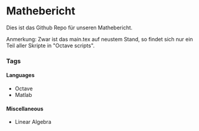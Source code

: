 # Mathebericht

Dies ist das Github Repo für unseren Mathebericht.

Anmerkung: Zwar ist das main.tex auf neustem Stand, so findet sich nur ein Teil aller Skripte in "Octave scripts".

### Tags

#### Languages
- Octave
- Matlab

#### Miscellaneous
- Linear Algebra

